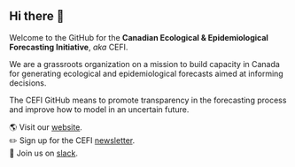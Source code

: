 ## Hi there 👋

Welcome to the GitHub for the **Canadian Ecological & Epidemiological Forecasting Initiative**, *aka* CEFI.

We are a grassroots organization on a mission to build capacity in Canada for generating ecological and epidemiological forecasts aimed at informing decisions. 

The CEFI GitHub means to promote transparency in the forecasting process and improve how to model in an uncertain future.

🌎 Visit our [website](https://canadianefi.ca/subscribe). <br/>
✏️ Sign up for the CEFI [newsletter](https://canadianefi.ca/subscribe). <br/>
🌈 Join us on [slack](https://join.slack.com/t/cefiworkspace/shared_invite/zt-1e82pfie8-dYcmHzMMvXBnT~NKhs0i~g).
